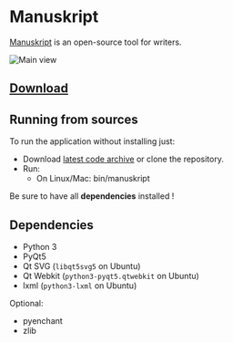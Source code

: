 # Manuskript

[Manuskript](http://www.theologeek.ch/manuskript) is an open-source tool for writers.

![Main view](http://www.theologeek.ch/manuskript/wp-content/uploads/2016/03/manuskript-0.3.0.jpg)


## [Download](http://www.theologeek.ch/manuskript/download)

## Running from sources

To run the application without installing just:

* Download [latest code archive](https://github.com/olivierkes/manuskript/archive/master.zip) or clone the repository.
* Run:
  * On Linux/Mac: bin/manuskript
 
Be sure to have all **dependencies** installed !

## Dependencies
- Python 3
- PyQt5
- Qt SVG (`libqt5svg5` on Ubuntu)
- Qt Webkit (`python3-pyqt5.qtwebkit` on Ubuntu)
- lxml (`python3-lxml` on Ubuntu)

Optional:
- pyenchant
- zlib
